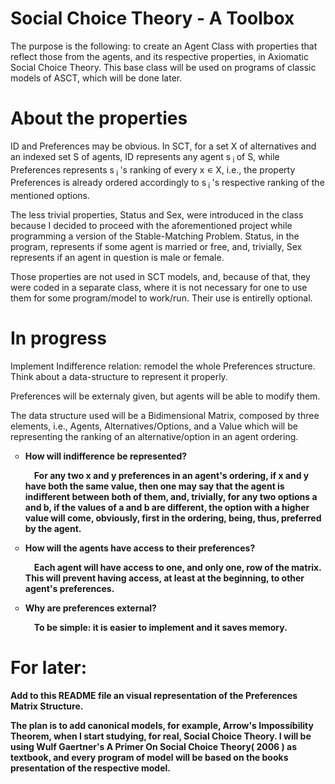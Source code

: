 # Social Choice Theory - A Toolbox

The purpose is the following: to create an Agent Class with properties that reflect those from the agents, and its respective properties, in Axiomatic Social Choice Theory. This base class will be used on programs of classic models of ASCT, which will be done later.

# About the properties

ID and Preferences may be obvious. In SCT, for a set X of alternatives and an indexed set S of agents, ID represents any agent s<sub> i </sub> of S, while Preferences represents s<sub> i </sub>'s ranking of every x <span>&#8714;</span> X, i.e., the property Preferences is already ordered accordingly to s<sub> i </sub>'s respective ranking of the mentioned options.

The less trivial properties, Status and Sex, were introduced in the class because I decided to proceed with the aforementioned project while programming a version of the Stable-Matching Problem. Status, in the program, represents if some agent is married or free, and, trivially, Sex represents if an agent in question is male or female.

Those properties are not used in SCT models, and, because of that, they were coded in a separate class, where it is not necessary for one to use them for some program/model to work/run. Their use is entirelly optional.

# In progress

Implement Indifference relation: remodel the whole Preferences structure. Think about a data-structure to represent it properly.

Preferences will be externaly given, but agents will be able to modify them.

The data structure used will be a Bidimensional Matrix, composed by three elements, i.e., Agents, Alternatives/Options, and a Value which will be representing the ranking of an alternative/option in an agent ordering.

<ul type="circle">
  
<li><b>How will indifference be represented?</li> 

&emsp;For any two x and y preferences in an agent's ordering, if x and y have both the same value, then one may say that the agent is indifferent between both of them, and, trivially, for any two options a and b, if the values of a and b are different, the option with a higher value will come, obviously, first in the ordering, being, thus, preferred by the agent.

<li><b>How will the agents have access to their preferences?</li>

&emsp;Each agent will have access to one, and only one, row of the matrix. This will prevent having access, at least at the beginning, to other agent's preferences. 

<li><b>Why are preferences external?</li>
 
&emsp;To be simple: it is easier to implement and it saves memory.

</ul>

# For later:

Add to this README file an visual representation of the Preferences Matrix Structure.

The plan is to add canonical models, for example, Arrow's Impossíbility Theorem, when I start studying, for real, Social Choice Theory. I will be using Wulf Gaertner's A Primer On Social Choice Theory( 2006 ) as textbook, and every program of model will be based on the books presentation of the respective model.
